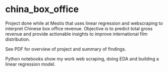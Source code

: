 # china_box_office

Project done while at Mestis that uses linear regression and webscraping to interpret Chinese box office revenue. Objective is to predict total gross revenue and provide actionable insights to improve international film distribution.  

See PDF for overview of project and summary of findings.   

Python notebooks show my work web scraping, doing EDA and building a linear regression model. 
